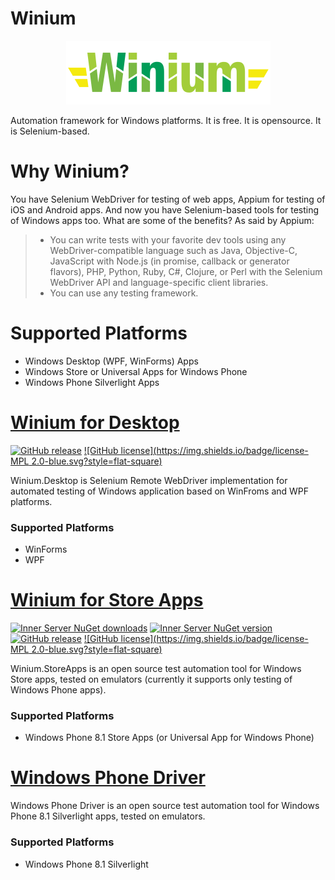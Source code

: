 # Winium
<p align="center">
<img src="assets/winium.png" alt="Winium is Selenium Remote WebDriver implementations for automated testing on Windows platforms">
</p>

Automation framework for Windows platforms. It is free. It is opensource. It is Selenium-based.

# Why Winium?
You have Selenium WebDriver for testing of web apps, Appium for testing of iOS and Android apps. And now you have Selenium-based tools for testing of Windows apps too. What are some of the benefits? As said by Appium:
> - You can write tests with your favorite dev tools using any WebDriver-compatible language such as Java, Objective-C, JavaScript with Node.js (in promise, callback or generator flavors), PHP, Python, Ruby, C#, Clojure, or Perl with the Selenium WebDriver API and language-specific client libraries.
> - You can use any testing framework.

# Supported Platforms
- Windows Desktop (WPF, WinForms) Apps
- Windows Store or Universal Apps for Windows Phone
- Windows Phone Silverlight Apps

# [Winium for Desktop](https://github.com/2gis/Winium.Desktop)
[![GitHub release](https://img.shields.io/github/release/2gis/Winium.Desktop.svg?style=flat-square)](https://github.com/2gis/Winium.Desktop/releases/)
[![GitHub license](https://img.shields.io/badge/license-MPL 2.0-blue.svg?style=flat-square)](LICENSE)

Winium.Desktop is Selenium Remote WebDriver implementation for automated testing of Windows application based on WinFroms and WPF platforms.

### Supported Platforms
- WinForms
- WPF


# [Winium for Store Apps](https://github.com/2gis/Winium.StoreApps)
[![Inner Server NuGet downloads](https://img.shields.io/nuget/dt/Winium.StoreApps.InnerServer.svg?style=flat-square)](https://www.nuget.org/packages/Winium.StoreApps.InnerServer/)
[![Inner Server NuGet version](https://img.shields.io/nuget/v/Winium.StoreApps.InnerServer.svg?style=flat-square)](https://www.nuget.org/packages/Winium.StoreApps.InnerServer/)
[![GitHub release](https://img.shields.io/github/release/2gis/Winium.StoreApps.svg?style=flat-square)](https://github.com/2gis/Winium.StoreApps/releases/)
[![GitHub license](https://img.shields.io/badge/license-MPL 2.0-blue.svg?style=flat-square)](LICENSE)


Winium.StoreApps is an open source test automation tool for Windows Store apps, tested on emulators (currently it supports only testing of Windows Phone apps).

### Supported Platforms
- Windows Phone 8.1 Store Apps (or Universal App for Windows Phone)

# [Windows Phone Driver](https://github.com/2gis/winphonedriver)
Windows Phone Driver is an open source test automation tool for Windows Phone 8.1 Silverlight apps, tested on emulators.

### Supported Platforms
- Windows Phone 8.1 Silverlight
